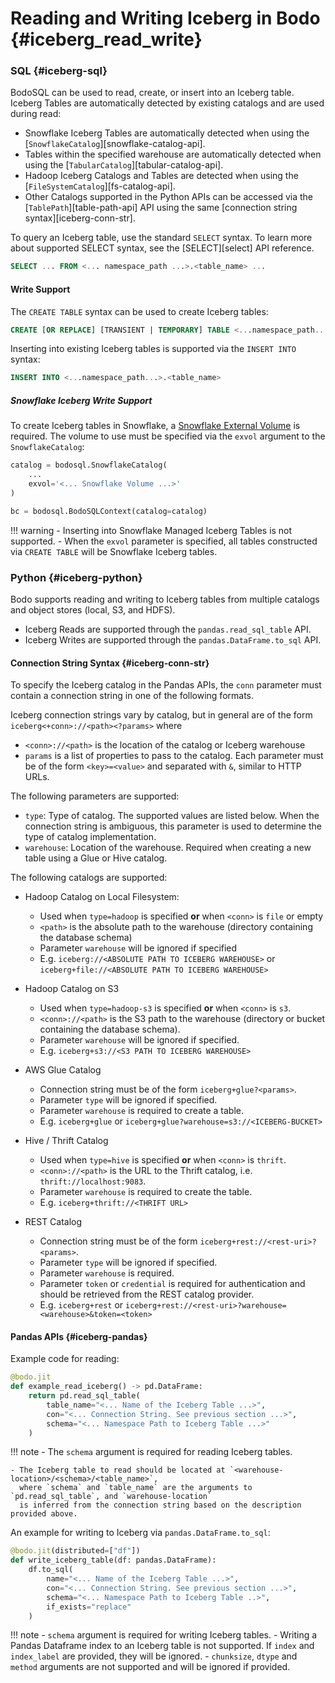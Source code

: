 # Reading and Writing Iceberg in Bodo {#iceberg_read_write}

### SQL {#iceberg-sql}

BodoSQL can be used to read, create, or insert into an Iceberg table. Iceberg Tables are automatically detected by existing catalogs and are used during read:

- Snowflake Iceberg Tables are automatically detected when using the \[`SnowflakeCatalog`\][snowflake-catalog-api].
- Tables within the specified warehouse are automatically detected when using the \[`TabularCatalog`\][tabular-catalog-api].
- Hadoop Iceberg Catalogs and Tables are detected when using the \[`FileSystemCatalog`\][fs-catalog-api].
- Other Catalogs supported in the Python APIs can be accessed via the \[`TablePath`\][table-path-api] API using the same [connection string syntax][iceberg-conn-str].

To query an Iceberg table, use the standard `SELECT` syntax. To learn more about supported SELECT syntax, see the [SELECT][select] API reference.

```sql
SELECT ... FROM <... namespace_path ...>.<table_name> ...
```

#### Write Support

The `CREATE TABLE` syntax can be used to create Iceberg tables:

```sql
CREATE [OR REPLACE] [TRANSIENT | TEMPORARY] TABLE <...namespace_path...>.<table_name>
```

Inserting into existing Iceberg tables is supported via the `INSERT INTO` syntax:

```sql
INSERT INTO <...namespace_path...>.<table_name>
```

##### Snowflake Iceberg Write Support

To create Iceberg tables in Snowflake, a [Snowflake External Volume](https://docs.snowflake.com/en/user-guide/tables-iceberg-configure-external-volume) is required. The volume to use must be specified via the `exvol` argument to the `SnowflakeCatalog`:

```py
catalog = bodosql.SnowflakeCatalog(
    ...
    exvol='<... Snowflake Volume ...>'
)

bc = bodosql.BodoSQLContext(catalog=catalog)
```

!!! warning
\- Inserting into Snowflake Managed Iceberg Tables is not supported.
\- When the `exvol` parameter is specified, all tables constructed via `CREATE TABLE` will be Snowflake Iceberg tables.

### Python {#iceberg-python}

Bodo supports reading and writing to Iceberg tables from multiple catalogs and object stores (local, S3, and HDFS).

- Iceberg Reads are supported through the `pandas.read_sql_table` API.
- Iceberg Writes are supported through the `pandas.DataFrame.to_sql` API.

#### Connection String Syntax {#iceberg-conn-str}

To specify the Iceberg catalog in the Pandas APIs, the `conn` parameter must contain a connection string in one of the following formats.

Iceberg connection strings vary by catalog, but in general are of the form `iceberg<+conn>://<path><?params>` where

- `<conn>://<path>` is the location of the catalog or Iceberg warehouse
- `params` is a list of properties to pass to the catalog. Each parameter must be of the form `<key>=<value>` and separated with `&`, similar to HTTP URLs.

The following parameters are supported:

- `type`: Type of catalog. The supported values are listed below. When the connection string is ambiguous, this parameter is used to determine the type of catalog implementation.
- `warehouse`: Location of the warehouse. Required when creating a new table using a Glue or Hive catalog.

The following catalogs are supported:

- Hadoop Catalog on Local Filesystem:

  - Used when `type=hadoop` is specified **or** when `<conn>` is `file` or empty
  - `<path>` is the absolute path to the warehouse (directory containing the database schema)
  - Parameter `warehouse` will be ignored if specified
  - E.g. `iceberg://<ABSOLUTE PATH TO ICEBERG WAREHOUSE>` or `iceberg+file://<ABSOLUTE PATH TO ICEBERG WAREHOUSE>`

- Hadoop Catalog on S3

  - Used when `type=hadoop-s3` is specified **or** when `<conn>` is `s3`.
  - `<conn>://<path>` is the S3 path to the warehouse (directory or bucket containing the database schema).
  - Parameter `warehouse` will be ignored if specified.
  - E.g. `iceberg+s3://<S3 PATH TO ICEBERG WAREHOUSE>`

- AWS Glue Catalog

  - Connection string must be of the form `iceberg+glue?<params>`.
  - Parameter `type` will be ignored if specified.
  - Parameter `warehouse` is required to create a table.
  - E.g. `iceberg+glue` or `iceberg+glue?warehouse=s3://<ICEBERG-BUCKET>`

- Hive / Thrift Catalog

  - Used when `type=hive` is specified **or** when `<conn>` is `thrift`.
  - `<conn>://<path>` is the URL to the Thrift catalog, i.e. `thrift://localhost:9083`.
  - Parameter `warehouse` is required to create the table.
  - E.g. `iceberg+thrift://<THRIFT URL>`

- REST Catalog

  - Connection string must be of the form `iceberg+rest://<rest-uri>?<params>`.
  - Parameter `type` will be ignored if specified.
  - Parameter `warehouse` is required.
  - Parameter `token` or `credential` is required for authentication and should be retrieved from the REST catalog provider.
  - E.g. `iceberg+rest` or `iceberg+rest://<rest-uri>?warehouse=<warehouse>&token=<token>`

#### Pandas APIs {#iceberg-pandas}

Example code for reading:

```py
@bodo.jit
def example_read_iceberg() -> pd.DataFrame:
    return pd.read_sql_table(
        table_name="<... Name of the Iceberg Table ...>",
        con="<... Connection String. See previous section ...>",
        schema="<... Namespace Path to Iceberg Table ...>"
    )
```

!!! note
\- The `schema` argument is required for reading Iceberg tables.

```
- The Iceberg table to read should be located at `<warehouse-location>/<schema>/<table_name>`,
  where `schema` and `table_name` are the arguments to `pd.read_sql_table`, and `warehouse-location`
  is inferred from the connection string based on the description provided above.
```

An example for writing to Iceberg via `pandas.DataFrame.to_sql`:

```py
@bodo.jit(distributed=["df"])
def write_iceberg_table(df: pandas.DataFrame):
    df.to_sql(
        name="<... Name of the Iceberg Table ...>",
        con="<... Connection String. See previous section ...>",
        schema="<... Namespace Path to Iceberg Table ..>",
        if_exists="replace"
    )
```

!!! note
\- `schema` argument is required for writing Iceberg tables.
\- Writing a Pandas Dataframe index to an Iceberg table is not supported. If `index` and `index_label`
are provided, they will be ignored.
\- `chunksize`, `dtype` and `method` arguments are not supported and will be ignored if provided.

